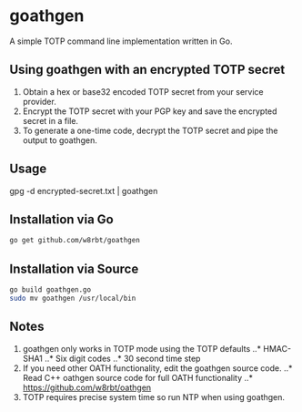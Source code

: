 # goathgen

A simple TOTP command line implementation written in Go.

## Using goathgen with an encrypted TOTP secret

1. Obtain a hex or base32 encoded TOTP secret from your service provider.
2. Encrypt the TOTP secret with your PGP key and save the encrypted secret in a file.
3. To generate a one-time code, decrypt the TOTP secret and pipe the output to goathgen.

## Usage

gpg -d encrypted-secret.txt | goathgen

## Installation via Go

```bash
go get github.com/w8rbt/goathgen
```

## Installation via Source

```bash
go build goathgen.go
sudo mv goathgen /usr/local/bin
````

## Notes

1. goathgen only works in TOTP mode using the TOTP defaults
..* HMAC-SHA1
..* Six digit codes
..* 30 second time step
2. If you need other OATH functionality, edit the goathgen source code.
..* Read C++ oathgen source code for full OATH functionality
..* https://github.com/w8rbt/oathgen
3. TOTP requires precise system time so run NTP when using goathgen.

